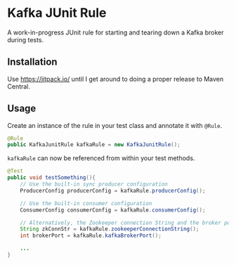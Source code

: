 Kafka JUnit Rule
=================

A work-in-progress JUnit rule for starting and tearing down a Kafka broker during tests.


Installation
-------------

Use https://jitpack.io/ until I get around to doing a proper release to Maven Central.


Usage
------

Create an instance of the rule in your test class and annotate it with `@Rule`.

 ```java
 @Rule
 public KafkaJunitRule kafkaRule = new KafkaJunitRule();
 ```

`kafkaRule` can now be referenced from within your test methods.

```java
@Test
public void testSomething(){
    // Use the built-in sync producer configuration
    ProducerConfig producerConfig = kafkaRule.producerConfig();

    // Use the built-in consumer configuration
    ConsumerConfig consumerConfig = kafkaRule.consumerConfig();

    // Alternatively, the Zookeeper connection String and the broker port can be retrieved to generate your own config
    String zkConnStr = kafkaRule.zookeeperConnectionString();
    int brokerPort = kafkaRule.kafkaBrokerPort();

    ...
}
```